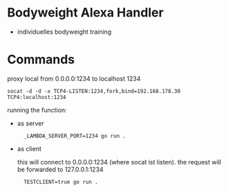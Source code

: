 # Bodyweight Alexa Handler

- individuelles bodyweight training


# Commands
proxy local from 0.0.0.0:1234 to localhost 1234

    socat -d -d -x TCP4-LISTEN:1234,fork,bind=192.168.178.30 TCP4:localhost:1234

running the function:
- as server

        _LAMBDA_SERVER_PORT=1234 go run .


- as client
    
    this will connect to 0.0.0.0:1234 (where socat ist listen). the request will be forwarded to 127.0.0.1:1234

        TESTCLIENT=true go run .